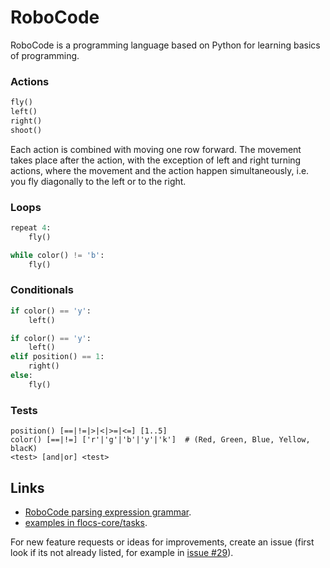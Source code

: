# RoboCode

RoboCode is a programming language based on Python for learning basics of programming.

### Actions

```python
fly()
left()
right()
shoot()
```

Each action is combined with moving one row forward.
The movement takes place after the action, with the exception of left and right turning actions,
where the movement and the action happen simultaneously, i.e. you fly diagonally to the left or to the right.


### Loops

```python
repeat 4:
    fly()
```

```python
while color() != 'b':
    fly()
```


### Conditionals


```python
if color() == 'y':
    left()
```

```python
if color() == 'y':
    left()
elif position() == 1:
    right()
else:
    fly()
```

### Tests

```
position() [==|!=|>|<|>=|<=] [1..5]
color() [==|!=] ['r'|'g'|'b'|'y'|'k']  # (Red, Green, Blue, Yellow, blacK)
<test> [and|or] <test>
```


## Links

- [RoboCode parsing expression grammar](/src/core/roboCodeGrammar.pegjs).
- [examples in flocs-core/tasks](https://github.com/adaptive-learning/flocs-core/tree/master/tasks).

For new feature requests or ideas for improvements,
create an issue
(first look if its not already listed,
for example in [issue #29](https://github.com/adaptive-learning/flocs-visual-components/issues/29)).
